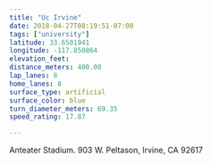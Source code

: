 ```yaml
---
title: "Uc Irvine"
date: 2018-04-27T08:19:51-07:00
tags: ["university"]
latitude: 33.6501941
longitude: -117.850864
elevation_feet:
distance_meters: 400.00
lap_lanes: 8
home_lanes: 8
surface_type: artificial
surface_color: blue
turn_diameter_meters: 69.35
speed_rating: 17.87

---
```

Anteater Stadium. 903 W. Peltason, Irvine, CA 92617
<!--more-->
